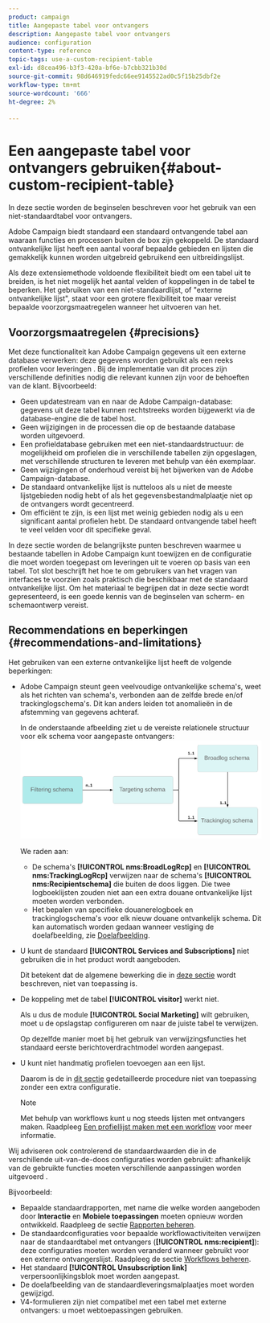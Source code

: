 ```yaml
---
product: campaign
title: Aangepaste tabel voor ontvangers
description: Aangepaste tabel voor ontvangers
audience: configuration
content-type: reference
topic-tags: use-a-custom-recipient-table
exl-id: d8cea496-b3f3-420a-bf6e-b7cbb321b30d
source-git-commit: 98d646919fedc66ee9145522ad0c5f15b25dbf2e
workflow-type: tm+mt
source-wordcount: '666'
ht-degree: 2%

---
```


# Een aangepaste tabel voor ontvangers gebruiken{#about-custom-recipient-table}

In deze sectie worden de beginselen beschreven voor het gebruik van een niet-standaardtabel voor ontvangers.

Adobe Campaign biedt standaard een standaard ontvangende tabel aan waaraan functies en processen buiten de box zijn gekoppeld. De standaard ontvankelijke lijst heeft een aantal vooraf bepaalde gebieden en lijsten die gemakkelijk kunnen worden uitgebreid gebruikend een uitbreidingslijst.

Als deze extensiemethode voldoende flexibiliteit biedt om een tabel uit te breiden, is het niet mogelijk het aantal velden of koppelingen in de tabel te beperken. Het gebruiken van een niet-standaardlijst, of &quot;externe ontvankelijke lijst&quot;, staat voor een grotere flexibiliteit toe maar vereist bepaalde voorzorgsmaatregelen wanneer het uitvoeren van het.

## Voorzorgsmaatregelen {#precisions}

Met deze functionaliteit kan Adobe Campaign gegevens uit een externe database verwerken: deze gegevens worden gebruikt als een reeks profielen voor leveringen . Bij de implementatie van dit proces zijn verschillende definities nodig die relevant kunnen zijn voor de behoeften van de klant. Bijvoorbeeld:

* Geen updatestream van en naar de Adobe Campaign-database: gegevens uit deze tabel kunnen rechtstreeks worden bijgewerkt via de database-engine die de tabel host.
* Geen wijzigingen in de processen die op de bestaande database worden uitgevoerd.
* Een profieldatabase gebruiken met een niet-standaardstructuur: de mogelijkheid om profielen die in verschillende tabellen zijn opgeslagen, met verschillende structuren te leveren met behulp van één exemplaar.
* Geen wijzigingen of onderhoud vereist bij het bijwerken van de Adobe Campaign-database.
* De standaard ontvankelijke lijst is nutteloos als u niet de meeste lijstgebieden nodig hebt of als het gegevensbestandmalplaatje niet op de ontvangers wordt gecentreerd.
* Om efficiënt te zijn, is een lijst met weinig gebieden nodig als u een significant aantal profielen hebt. De standaard ontvangende tabel heeft te veel velden voor dit specifieke geval.

In deze sectie worden de belangrijkste punten beschreven waarmee u bestaande tabellen in Adobe Campaign kunt toewijzen en de configuratie die moet worden toegepast om leveringen uit te voeren op basis van een tabel. Tot slot beschrijft het hoe te om gebruikers van het vragen van interfaces te voorzien zoals praktisch die beschikbaar met de standaard ontvankelijke lijst. Om het materiaal te begrijpen dat in deze sectie wordt gepresenteerd, is een goede kennis van de beginselen van scherm- en schemaontwerp vereist.

## Recommendations en beperkingen {#recommendations-and-limitations}

Het gebruiken van een externe ontvankelijke lijst heeft de volgende beperkingen:

* Adobe Campaign steunt geen veelvoudige ontvankelijke schema&#39;s, weet als het richten van schema&#39;s, verbonden aan de zelfde brede en/of trackinglogschema&#39;s. Dit kan anders leiden tot anomalieën in de afstemming van gegevens achteraf.

   In de onderstaande afbeelding ziet u de vereiste relationele structuur voor elk schema voor aangepaste ontvangers:
   ![](assets/custom_recipient_limitation.png)

   We raden aan:

   * De schema&#39;s **[!UICONTROL nms:BroadLogRcp]** en **[!UICONTROL nms:TrackingLogRcp]** verwijzen naar de schema&#39;s **[!UICONTROL nms:Recipientschema]** die buiten de doos liggen. Die twee logboeklijsten zouden niet aan een extra douane ontvankelijke lijst moeten worden verbonden.
   * Het bepalen van specifieke douanerelogboek en trackinglogschema&#39;s voor elk nieuw douane ontvankelijk schema. Dit kan automatisch worden gedaan wanneer vestiging de doelafbeelding, zie [Doelafbeelding](../../configuration/using/target-mapping.md).

* U kunt de standaard **[!UICONTROL Services and Subscriptions]** niet gebruiken die in het product wordt aangeboden.

   Dit betekent dat de algemene bewerking die in [deze sectie](../../delivery/using/managing-subscriptions.md) wordt beschreven, niet van toepassing is.

* De koppeling met de tabel **[!UICONTROL visitor]** werkt niet.

   Als u dus de module **[!UICONTROL Social Marketing]** wilt gebruiken, moet u de opslagstap configureren om naar de juiste tabel te verwijzen.

   Op dezelfde manier moet bij het gebruik van verwijzingsfuncties het standaard eerste berichtoverdrachtmodel worden aangepast.

* U kunt niet handmatig profielen toevoegen aan een lijst.

   Daarom is de in [dit sectie](../../platform/using/creating-and-managing-lists.md) gedetailleerde procedure niet van toepassing zonder een extra configuratie.

   >[!NOTE]
   >
   >Met behulp van workflows kunt u nog steeds lijsten met ontvangers maken. Raadpleeg [Een profiellijst maken met een workflow](../../configuration/using/creating-a-profile-list-with-a-workflow.md) voor meer informatie.

Wij adviseren ook controlerend de standaardwaarden die in de verschillende uit-van-de-doos configuraties worden gebruikt: afhankelijk van de gebruikte functies moeten verschillende aanpassingen worden uitgevoerd .

Bijvoorbeeld:

* Bepaalde standaardrapporten, met name die welke worden aangeboden door **Interactie** en **Mobiele toepassingen** moeten opnieuw worden ontwikkeld. Raadpleeg de sectie [Rapporten beheren](../../configuration/using/managing-reports.md).
* De standaardconfiguraties voor bepaalde workflowactiviteiten verwijzen naar de standaardtabel met ontvangers (**[!UICONTROL nms:recipient]**): deze configuraties moeten worden veranderd wanneer gebruikt voor een externe ontvangerslijst. Raadpleeg de sectie [Workflows beheren](../../configuration/using/managing-workflows.md).
* Het standaard **[!UICONTROL Unsubscription link]** verpersoonlijkingsblok moet worden aangepast.
* De doelafbeelding van de standaardleveringsmalplaatjes moet worden gewijzigd.
* V4-formulieren zijn niet compatibel met een tabel met externe ontvangers: u moet webtoepassingen gebruiken.
